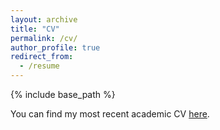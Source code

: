 ```yaml
---
layout: archive
title: "CV"
permalink: /cv/
author_profile: true
redirect_from:
  - /resume
---
```


{% include base_path %}

You can find my most recent academic CV <a href="/files/Academic_CV_Devaux.pdf" target="_blank">here</a>.
